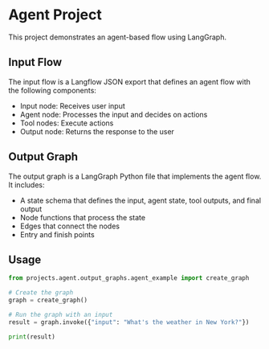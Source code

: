 # Agent Project

This project demonstrates an agent-based flow using LangGraph.

## Input Flow

The input flow is a Langflow JSON export that defines an agent flow with the following components:
- Input node: Receives user input
- Agent node: Processes the input and decides on actions
- Tool nodes: Execute actions
- Output node: Returns the response to the user

## Output Graph

The output graph is a LangGraph Python file that implements the agent flow. It includes:
- A state schema that defines the input, agent state, tool outputs, and final output
- Node functions that process the state
- Edges that connect the nodes
- Entry and finish points

## Usage

```python
from projects.agent.output_graphs.agent_example import create_graph

# Create the graph
graph = create_graph()

# Run the graph with an input
result = graph.invoke({"input": "What's the weather in New York?"})

print(result)
```
